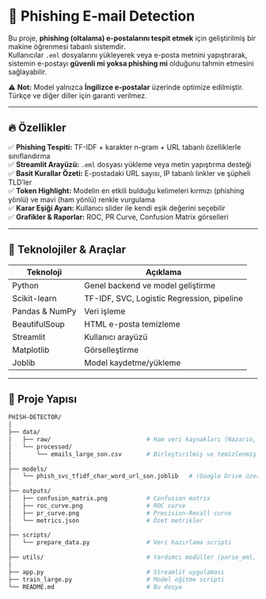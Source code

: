 # 🔎 Phishing E-mail Detection

Bu proje, **phishing (oltalama) e-postalarını tespit etmek** için geliştirilmiş bir makine öğrenmesi tabanlı sistemdir.  
Kullanıcılar `.eml` dosyalarını yükleyerek veya e-posta metnini yapıştırarak, sistemin e-postayı **güvenli mi yoksa phishing mi** olduğunu tahmin etmesini sağlayabilir.  

⚠ **Not:** Model yalnızca **İngilizce e-postalar** üzerinde optimize edilmiştir. Türkçe ve diğer diller için garanti verilmez.  

---

## 🔥 Özellikler
✅ **Phishing Tespiti:** TF-IDF + karakter n-gram + URL tabanlı özelliklerle sınıflandırma  
✅ **Streamlit Arayüzü:** `.eml` dosyası yükleme veya metin yapıştırma desteği  
✅ **Basit Kurallar Özeti:** E-postadaki URL sayısı, IP tabanlı linkler ve şüpheli TLD’ler  
✅ **Token Highlight:** Modelin en etkili bulduğu kelimeleri kırmızı (phishing yönlü) ve mavi (ham yönlü) renkle vurgulama  
✅ **Karar Eşiği Ayarı:** Kullanıcı slider ile kendi eşik değerini seçebilir  
✅ **Grafikler & Raporlar:** ROC, PR Curve, Confusion Matrix görselleri  

---

## 📌 Teknolojiler & Araçlar
| **Teknoloji** | **Açıklama** |
|--------------|-------------|
| Python | Genel backend ve model geliştirme |
| Scikit-learn | TF-IDF, SVC, Logistic Regression, pipeline |
| Pandas & NumPy | Veri işleme |
| BeautifulSoup | HTML e-posta temizleme |
| Streamlit | Kullanıcı arayüzü |
| Matplotlib | Görselleştirme |
| Joblib | Model kaydetme/yükleme |

---

## 📂 Proje Yapısı
```bash
PHISH-DETECTOR/
│
├── data/
│   ├── raw/                           # Ham veri kaynakları (Nazario, SpamAssassin, Kaggle, vb.)
│   └── processed/
│       └── emails_large_son.csv       # Birleştirilmiş ve temizlenmiş dataset
│
├── models/
│   └── phish_svc_tfidf_char_word_url_son.joblib   # (Google Drive üzerinden indirilmeli)
│
├── outputs/
│   ├── confusion_matrix.png           # Confusion matrix
│   ├── roc_curve.png                  # ROC curve
│   ├── pr_curve.png                   # Precision-Recall curve
│   └── metrics.json                   # Özet metrikler
│
├── scripts/
│   └── prepare_data.py                # Veri hazırlama scripti
│
├── utils/                             # Yardımcı modüller (parse_eml, text_clean, url_feats)
│
├── app.py                             # Streamlit uygulaması
├── train_large.py                     # Model eğitme scripti
└── README.md                          # Bu dosya
